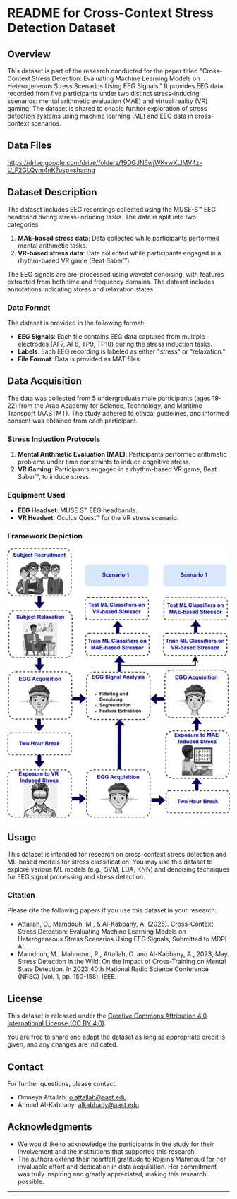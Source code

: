 # README for Cross-Context Stress Detection Dataset

## Overview

This dataset is part of the research conducted for the paper titled "Cross-Context Stress Detection: Evaluating Machine Learning Models on Heterogeneous Stress Scenarios Using EEG Signals." It provides EEG data recorded from five participants under two distinct stress-inducing scenarios: mental arithmetic evaluation (MAE) and virtual reality (VR) gaming. The dataset is shared to enable further exploration of stress detection systems using machine learning (ML) and EEG data in cross-context scenarios.

## Data Files
https://drive.google.com/drive/folders/19DGJN5wjWKvwXLlMV4z-U_F2GLQym4nK?usp=sharing

## Dataset Description

The dataset includes EEG recordings collected using the MUSE-S™ EEG headband during stress-inducing tasks. The data is split into two categories:
1. **MAE-based stress data**: Data collected while participants performed mental arithmetic tasks.
2. **VR-based stress data**: Data collected while participants engaged in a rhythm-based VR game (Beat Saber™).

The EEG signals are pre-processed using wavelet denoising, with features extracted from both time and frequency domains. The dataset includes annotations indicating stress and relaxation states.

### Data Format

The dataset is provided in the following format:

- **EEG Signals**: Each file contains EEG data captured from multiple electrodes (AF7, AF8, TP9, TP10) during the stress induction tasks.
- **Labels**: Each EEG recording is labeled as either "stress" or "relaxation."
- **File Format**: Data is provided as MAT files.
<!-- - **Feature Extraction**: Additional files containing derived features from time-frequency analysis (e.g., median frequency, power spectral moments, etc.). -->

<!-- ### Columns in EEG Data --> 

<!-- - **Timestamp**: The time at which each data point was recorded. --> 
<!-- - **Electrode Data**: Signal readings from each electrode (AF7, AF8, TP9, TP10). --> 
<!-- - **Labels**: Stress/relaxation labels for each signal segment. --> 

## Data Acquisition

The data was collected from 5 undergraduate male participants (ages 19-22) from the Arab Academy for Science, Technology, and Maritime Transport (AASTMT). The study adhered to ethical guidelines, and informed consent was obtained from each participant.

### Stress Induction Protocols
1. **Mental Arithmetic Evaluation (MAE)**: Participants performed arithmetic problems under time constraints to induce cognitive stress.
2. **VR Gaming**: Participants engaged in a rhythm-based VR game, Beat Saber™, to induce stress.

### Equipment Used
- **EEG Headset**: MUSE S™ EEG headbands.
- **VR Headset**: Oculus Quest™ for the VR stress scenario.

### Framework Depiction
![Proposed Framework](images/ProposedFramework.jpg)

## Usage

This dataset is intended for research on cross-context stress detection and ML-based models for stress classification. You may use this dataset to explore various ML models (e.g., SVM, LDA, KNN) and denoising techniques for EEG signal processing and stress detection.

### Citation

Please cite the following papers if you use this dataset in your research:

- Attallah, O., Mamdouh, M., & Al-Kabbany, A. (2025). Cross-Context Stress Detection: Evaluating Machine Learning Models on Heterogeneous Stress Scenarios Using EEG Signals, Submitted to MDPI AI.
- Mamdouh, M., Mahmoud, R., Attallah, O. and Al-Kabbany, A., 2023, May. Stress Detection in the Wild: On the Impact of Cross-Training on Mental State Detection. In 2023 40th National Radio Science Conference (NRSC) (Vol. 1, pp. 150-158). IEEE.

## License

This dataset is released under the [Creative Commons Attribution 4.0 International License (CC BY 4.0)](https://creativecommons.org/licenses/by/4.0/).

You are free to share and adapt the dataset as long as appropriate credit is given, and any changes are indicated.

## Contact

For further questions, please contact:
- Omneya Attallah: o.attallah@aast.edu
- Ahmad Al-Kabbany: alkabbany@aast.edu

## Acknowledgments

- We would like to acknowledge the participants in the study for their involvement and the institutions that supported this research.
- The authors extend their heartfelt gratitude to Rojaina Mahmoud for her invaluable effort and dedication in data acquisition. Her commitment was truly inspiring and greatly appreciated, making this research possible.

---
